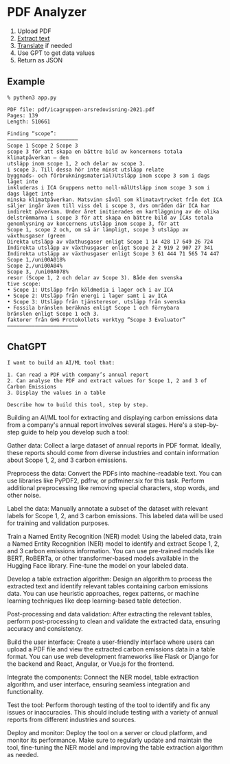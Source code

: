 # PDF Analyzer

1. Upload PDF
2. [Extract text](https://www.geeksforgeeks.org/extract-text-from-pdf-file-using-python/)
3. [Translate](https://huggingface.co/models?pipeline_tag=translation&sort=downloads) if needed
4. Use GPT to get data values
5. Return as JSON

## Example

    % python3 app.py

    PDF file: pdf/icagruppen-arsredovisning-2021.pdf
    Pages: 139
    Length: 510661

    Finding “scope”:
    ———————————————————————
    Scope 1 Scope 2 Scope 3
    scope 3 för att skapa en bättre bild av koncernens totala klimatpåverkan – den 
    utsläpp inom scope 1, 2 och delar av scope 3. 
    i scope 3. Till dessa hör inte minst utsläpp relate ­
    byggnads- och förbrukningsmaterial)Utsläpp inom scope 3 som i dags läget inte 
    inkluderas i ICA Gruppens netto noll-målUtsläpp inom scope 3 som i dags läget inte 
    minska klimatpåverkan. Matsvinn såväl som klimatavtrycket från det ICA säljer ingår även till viss del i scope 3, dvs områden där ICA har 
    indirekt påverkan. Under året initierades en kartläggning av de olika delströmmarna i scope 3 för att skapa en bättre bild av ICAs totala 
    genomlysning av koncernens utsläpp inom scope 3, för att 
    Scope 1, scope 2 och, om så är lämpligt, scope 3 utsläpp av växthusgaser (green­
    Direkta utsläpp av växthusgaser enligt Scope 1 14 428 17 649 26 724
    Indirekta utsläpp av växthusgaser enligt Scope 2 2 919 2 907 27 341
    Indirekta utsläpp av växthusgaser enligt Scope 3 61 444 71 565 74 447
    Scope 1,/uni00A018%
    Scope 2,/uni00A04%
    Scope 3, /uni00A078%
    resor (Scope 1, 2 och delar av Scope 3). Både den svenska 
    tive scope:
    • Scope 1: Utsläpp från köldmedia i lager och i av ICA 
    • Scope 2: Utsläpp från energi i lager samt i av ICA 
    • Scope 3: Utsläpp från tjänsteresor, utsläpp från svenska 
    • Fossila bränslen beräknas enligt Scope 1 och förnybara 
    bränslen enligt Scope 1 och 3.
    faktorer från GHG Protokollets verktyg ”Scope 3 Evaluator” 
    ———————————————————————

## ChatGPT

	I want to build an AI/ML tool that:
	
	1. Can read a PDF with company’s annual report
	2. Can analyse the PDF and extract values for Scope 1, 2 and 3 of Carbon Emissions
	3. Display the values in a table
	
	Describe how to build this tool, step by step.

Building an AI/ML tool for extracting and displaying carbon emissions data from a company's annual report involves several stages. Here's a step-by-step guide to help you develop such a tool:

Gather data:
Collect a large dataset of annual reports in PDF format. Ideally, these reports should come from diverse industries and contain information about Scope 1, 2, and 3 carbon emissions.

Preprocess the data:
Convert the PDFs into machine-readable text. You can use libraries like PyPDF2, pdfrw, or pdfminer.six for this task. Perform additional preprocessing like removing special characters, stop words, and other noise.

Label the data:
Manually annotate a subset of the dataset with relevant labels for Scope 1, 2, and 3 carbon emissions. This labeled data will be used for training and validation purposes.

Train a Named Entity Recognition (NER) model:
Using the labeled data, train a Named Entity Recognition (NER) model to identify and extract Scope 1, 2, and 3 carbon emissions information. You can use pre-trained models like BERT, RoBERTa, or other transformer-based models available in the Hugging Face library. Fine-tune the model on your labeled data.

Develop a table extraction algorithm:
Design an algorithm to process the extracted text and identify relevant tables containing carbon emissions data. You can use heuristic approaches, regex patterns, or machine learning techniques like deep learning-based table detection.

Post-processing and data validation:
After extracting the relevant tables, perform post-processing to clean and validate the extracted data, ensuring accuracy and consistency.

Build the user interface:
Create a user-friendly interface where users can upload a PDF file and view the extracted carbon emissions data in a table format. You can use web development frameworks like Flask or Django for the backend and React, Angular, or Vue.js for the frontend.

Integrate the components:
Connect the NER model, table extraction algorithm, and user interface, ensuring seamless integration and functionality.

Test the tool:
Perform thorough testing of the tool to identify and fix any issues or inaccuracies. This should include testing with a variety of annual reports from different industries and sources.

Deploy and monitor:
Deploy the tool on a server or cloud platform, and monitor its performance. Make sure to regularly update and maintain the tool, fine-tuning the NER model and improving the table extraction algorithm as needed.
